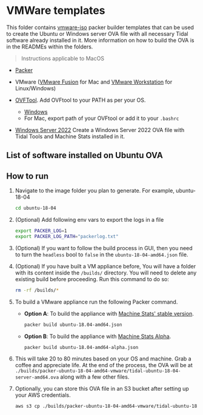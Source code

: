 # VMWare templates

This folder contains [vmware-iso](https://www.packer.io/plugins/builders/vmware/iso) packer builder templates that can be used to create the Ubuntu or Windows server OVA file with all necessary Tidal software already installed in it. More information on how to build the OVA is in the READMEs within the folders.

> Instructions applicable to MacOS

- [Packer](https://learn.hashicorp.com/tutorials/packer/get-started-install-cli?in=packer/aws-get-started#installing-packer)
- VMware ([VMware Fusion](https://www.vmware.com/au/products/fusion.html) for Mac and [VMware Workstation](https://www.vmware.com/au/products/workstation-player.html) for Linux/Windows)
- [OVFTool](https://developer.vmware.com/web/tool/4.4.0/ovf). Add OVFtool to your PATH as per your OS.
  - [Windows](https://support.us.ovhcloud.com/hc/en-us/articles/360017548080-How-to-Download-a-VM-as-an-OVF-Using-Windows#VAR)
  - For Mac, export path of your OVFtool or add it to your `.bashrc`

- [Windows Server 2022](/windows-server-2022/)
  Create a Windows Server 2022 OVA file with Tidal Tools and Machine Stats installed in it.

## List of software installed on Ubuntu OVA

## How to run

1. Navigate to the image folder you plan to generate. For example, ubuntu-18-04

    ```sh
    cd ubuntu-18-04
    ```

2. (Optional) Add following env vars to export the logs in a file

   ```sh
   export PACKER_LOG=1
   export PACKER_LOG_PATH="packerlog.txt"
   ```

3. (Optional) If you want to follow the build process in GUI, then you need to turn the `headless` bool to `false` in the `ubuntu-18-04-amd64.json` file.

4. (Optional) If you have built a VM appliance before, You will have a folder with its content inside the `/builds/` directory. You will need to delete any existing build before proceeding. Run this command to do so:

   ```sh
   rm -rf /builds/*
   ```

5. To build a VMware appliance run the following Packer command.
   - **Option A**: To build the appliance with [Machine Stats' stable version](https://pypi.org/project/machine-stats/).

      ```sh
      packer build ubuntu-18.04-amd64.json
      ```

   - **Option B**: To build the appliance with [Machine Stats Alpha](https://pypi.org/project/machine-stats-alpha/).

      ```sh
      packer build ubuntu-18.04-amd64-alpha.json
      ```

6. This will take 20 to 80 minutes based on your OS and machine. Grab a coffee and appreciate life. At the end of the process, the OVA will be at `./builds/packer-ubuntu-18-04-amd64-vmware/tidal-ubuntu-18-04-server-amd64.ova` along with a few other files.

7. Optionally, you can store this OVA file in an S3 bucket after setting up your AWS credentials.

   ```sh
   aws s3 cp ./builds/packer-ubuntu-18-04-amd64-vmware/tidal-ubuntu-18-04-server-amd64.ova s3://YOUR_BUCKET_NAME/
   ```
